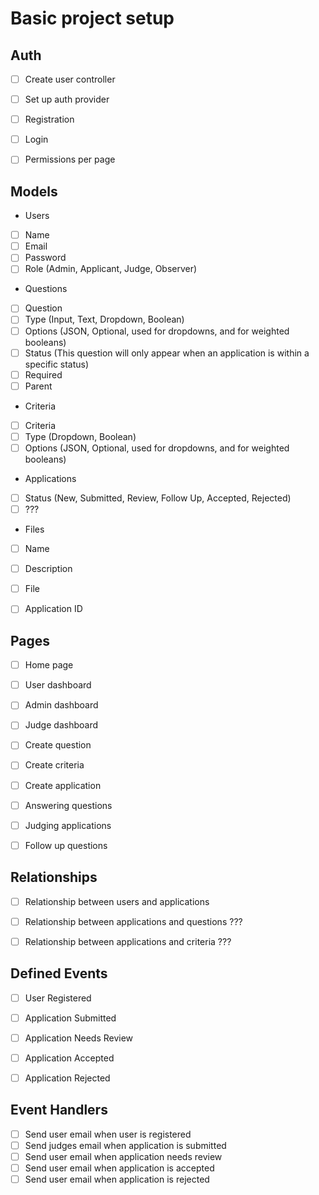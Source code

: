 # Basic project setup

## Auth
- [ ] Create user controller
- [ ] Set up auth provider
- [ ] Registration
- [ ] Login
- [ ] Permissions per page


## Models
- Users
 - [ ] Name
 - [ ] Email
 - [ ] Password
 - [ ] Role (Admin, Applicant, Judge, Observer)

- Questions
 - [ ] Question
 - [ ] Type (Input, Text, Dropdown, Boolean)
 - [ ] Options (JSON, Optional, used for dropdowns, and for weighted booleans)
 - [ ] Status (This question will only appear when an application is within a specific status)
 - [ ] Required
 - [ ] Parent

- Criteria
 - [ ] Criteria
 - [ ] Type (Dropdown, Boolean)
 - [ ] Options (JSON, Optional, used for dropdowns, and for weighted booleans)

- Applications
 - [ ] Status (New, Submitted, Review, Follow Up, Accepted, Rejected)
 - [ ] ???

- Files
 - [ ] Name
 - [ ] Description
 - [ ] File
 - [ ] Application ID


## Pages
- [ ] Home page
- [ ] User dashboard
- [ ] Admin dashboard
- [ ] Judge dashboard
- [ ] Create question
- [ ] Create criteria
- [ ] Create application
- [ ] Answering questions
- [ ] Judging applications
- [ ] Follow up questions


## Relationships
- [ ] Relationship between users and applications
- [ ] Relationship between applications and questions ???
- [ ] Relationship between applications and criteria ???


## Defined Events
- [ ] User Registered
- [ ] Application Submitted
- [ ] Application Needs Review
- [ ] Application Accepted
- [ ] Application Rejected


## Event Handlers
- [ ] Send user email when user is registered
- [ ] Send judges email when application is submitted
- [ ] Send user email when application needs review
- [ ] Send user email when application is accepted
- [ ] Send user email when application is rejected
